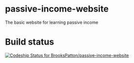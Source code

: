 # passive-income-website
The basic website for learning passive income

# Build status
[ ![Codeship Status for BrooksPatton/passive-income-website](https://codeship.com/projects/cea2d4c0-93be-0133-36bf-767635853833/status?branch=master)](https://codeship.com/projects/124850)